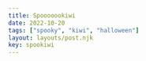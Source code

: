 ```yaml
---
title: Spooooookiwi
date: 2022-10-20
tags: ["spooky", "kiwi", "halloween"]
layout: layouts/post.njk
key: spookiwi
---
```

